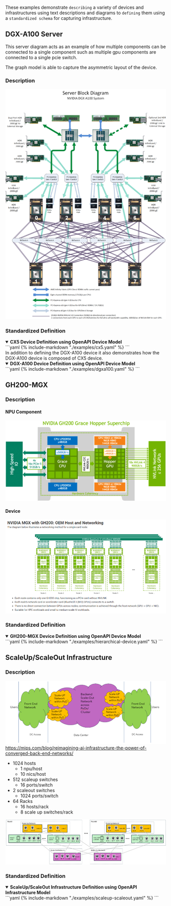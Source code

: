 These examples demonstrate `describing` a variety of devices and infrastructures using text descriptions and diagrams to `defining` them using a `standardized schema` for capturing infrastructure.

## DGX-A100 Server
This server diagram acts as an example of how multiple components can be connected to a single component such as multiple gpu components are connected to a single pcie switch.

The graph model is able to capture the asymmetric layout of the device.

### Description
![dgxa100](./images/dgxa100.png)

### Standardized Definition
<details open>
<summary><strong>CX5 Device Definition using OpenAPI Device Model</strong></summary>
```yaml
{% include-markdown "./examples/cx5.yaml" %}
```
</details>
In addition to defining the DGX-A100 device it also demonstrates how the DGX-A100 device is composed of CX5 device.
<details open>
<summary><strong>DGX-A100 Device Definition using OpenAPI Device Model</strong></summary>
```yaml
{% include-markdown "./examples/dgxa100.yaml" %}
```
</details>

## GH200-MGX
### Description
#### NPU Component
![spine and leaf](./images/gh200.png)
#### Device
![spine and leaf](./images/gh200-mgx.png)

### Standardized Definition
<details open>
<summary><strong>GH200-MGX Device Definition using OpenAPI Device Model</strong></summary>
```yaml
{% include-markdown "./examples/hierarchical-device.yaml" %}
```
</details>

## ScaleUp/ScaleOut Infrastructure

### Description
![ai-ml-hpc-datacenter-networks](./images/ai-ml-hpc-datacenter-networks.png)
https://mips.com/blog/reimagining-ai-infrastructure-the-power-of-converged-back-end-networks/


- 1024 hosts
    - 1 npu/host
    - 10 nics/host
- 512 scaleup switches
    - 16 ports/switch
- 2 scaleout switches
    - 1024 ports/switch
- 64 Racks
    - 16 hosts/rack
    - 8 scale up switches/rack

![ai-ml-hpc-datacenter-networks](./images/scaleup-scaleout.png)

### Standardized Definition
<details open>
<summary><strong>ScaleUp/ScaleOut Infrastructure Definition using OpenAPI Infrastructure Model</strong></summary>
```yaml
{% include-markdown "./examples/scaleup-scaleout.yaml" %}
```
</details>

